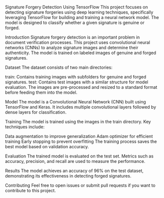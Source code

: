 Signature Forgery Detection Using TensorFlow
This project focuses on detecting signature forgeries using deep learning techniques, specifically leveraging TensorFlow for building and training a neural network model. The model is designed to classify whether a given signature is genuine or forged.

Introduction
Signature forgery detection is an important problem in document verification processes. This project uses convolutional neural networks (CNNs) to analyze signature images and determine their authenticity. The model is trained on labeled images of genuine and forged signatures.

Dataset
The dataset consists of two main directories:

train: Contains training images with subfolders for genuine and forged signatures.
test: Contains test images with a similar structure for model evaluation.
The images are pre-processed and resized to a standard format before feeding them into the model.

Model
The model is a Convolutional Neural Network (CNN) built using TensorFlow and Keras. It includes multiple convolutional layers followed by dense layers for classification.

Training
The model is trained using the images in the train directory. Key techniques include:

Data augmentation to improve generalization
Adam optimizer for efficient training
Early stopping to prevent overfitting
The training process saves the best model based on validation accuracy.

Evaluation
The trained model is evaluated on the test set. Metrics such as accuracy, precision, and recall are used to measure the performance.

Results
The model achieves an accuracy of 96% on the test dataset, demonstrating its effectiveness in detecting forged signatures.

Contributing
Feel free to open issues or submit pull requests if you want to contribute to this project.


